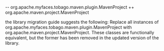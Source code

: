 -- org.apache.myfaces.tobago.maven.plugin.MavenProject
++ org.apache.maven.project.MavenProject

the library migration guide suggests the following:
Replace all instances of org.apache.myfaces.tobago.maven.plugin.MavenProject with org.apache.maven.project.MavenProject. These classes are functionally equivalent, but the former has been removed in the updated version of the library.